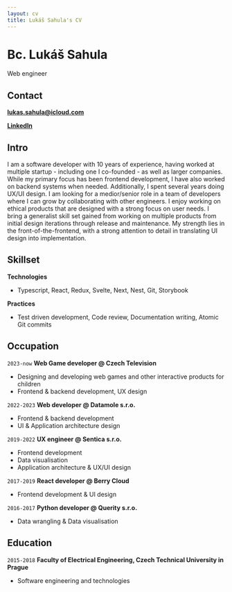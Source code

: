 ```yaml
---
layout: cv
title: Lukáš Sahula's CV
---
```


# Bc. Lukáš Sahula

Web engineer

## Contact

**<span style="color:#6495ed">[lukas.sahula@icloud.com](mailto:lukas.sahula@icloud.com)</span>**

**<span style="color:#6495ed">[LinkedIn](https://www.linkedin.com/in/luke-sahula)</span>**

## Intro

I am a software developer with 10 years of experience, having worked at multiple startup - including one I co-founded - as well as larger companies. While my primary focus has been frontend development, I have also worked on backend systems when needed. Additionally, I spent several years doing UX/UI design.
I am looking for a medior/senior role in a team of developers where I can grow by collaborating with other engineers. I enjoy working on ethical products that are designed with a strong focus on user needs.
I bring a generalist skill set gained from working on multiple products from initial design iterations through release and maintenance. My strength lies in the front-of-the-frontend, with a strong attention to detail in translating UI design into implementation.

## Skillset

**Technologies**

- Typescript, React, Redux, Svelte, Next, Nest, Git, Storybook

**Practices**

- Test driven development, Code review, Documentation writing, Atomic Git commits

## Occupation

`2023-now`
**Web Game developer @ Czech Television**

- Designing and developing web games and other interactive products for children
- Frontend & backend development, UX design

`2022-2023`
**Web developer @ Datamole s.r.o.**

- Frontend & backend development
- UI & Application architecture design

`2019-2022`
**UX engineer @ Sentica s.r.o.**

- Frontend development
- Data visualisation
- Application architecture & UX/UI design

`2017-2019`
**React developer @ Berry Cloud**

- Frontend development & UI design

`2016-2017`
**Python developer @ Querity s.r.o.**

- Data wrangling & Data visualisation

## Education

`2015-2018`
**Faculty of Electrical Engineering, Czech Technical University in Prague**

- Software engineering and technologies
